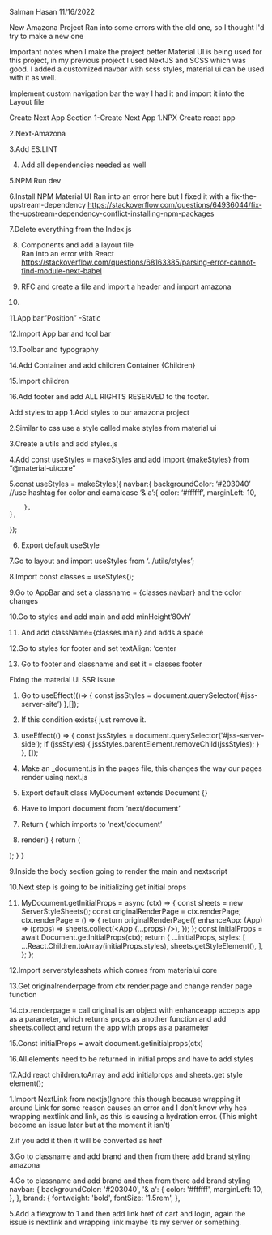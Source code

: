 Salman Hasan 
11/16/2022 
 
New Amazona Project 
Ran into some errors with the old one, so I thought I'd try to make a new one 
 
Important notes when I make the project better 
Material UI is being used for this project, in my previous project I used NextJS and SCSS which was good. I added a customized navbar with scss styles, material ui can be used with it as well. 
 
Implement custom navigation bar the way I had it and import it into the Layout file 
 
Create Next App 
Section 1-Create Next App 
1.NPX Create react app 

2.Next-Amazona 

3.Add ES.LINT 

4. Add all dependencies needed as well 

5.NPM Run dev 

6.Install NPM Material UI 
Ran into an error here but I fixed it with a fix-the-upstream-dependency 
https://stackoverflow.com/questions/64936044/fix-the-upstream-dependency-conflict-installing-npm-packages 
 
7.Delete everything from the Index.js 

8. Components and add a layout file  
Ran into an error with React 
https://stackoverflow.com/questions/68163385/parsing-error-cannot-find-module-next-babel 

9. RFC and create a file and import a header and import amazona 

10. <title>Next Amazona</title> 

11.App bar”Position” -Static 

12.Import App bar and tool bar 

13.Toolbar and typography
 
14.Add Container and add children Container {Children} 

15.Import children  

16.Add footer and add ALL RIGHTS RESERVED to the footer.  
 
Add styles to app 
1.Add styles to our amazona project 

2.Similar to css use a style called make styles from material ui 

3.Create a utils and add styles.js 

4.Add const useStyles = makeStyles and add import {makeStyles} from “@material-ui/core” 

5.const useStyles = makeStyles({ 
	navbar:{ 
		backgroundColor: ‘#203040’ //use hashtag for color and camalcase 
		‘& a’:{ 
			color: ‘#ffffff’, 
		              marginLeft: 10, 
			   
		}, 
	}, 
}); 

6. Export default useStyle 

7.Go to layout and import useStyles from ‘../utils/styles’; 

8.Import const classes = useStyles(); 

9.Go to AppBar and set a classname = {classes.navbar} and the color changes 

10.Go to styles and add main and add minHeight’80vh’ 

11. And add className={classes.main} and adds a space 

12.Go to styles for footer and set textAlign: ‘center 

13. Go to footer and classname and set it = classes.footer 
 
Fixing the material UI SSR issue 
1. Go to useEffect(()=> { 
		const jssStyles = document.querySelector(‘#jss-server-site’) 
},[]); 

2. If this condition exists{ 
just remove it. 

3. useEffect(() => { 
const jssStyles = document.querySelector('#jss-server-side'); 
if (jssStyles) { 
jssStyles.parentElement.removeChild(jssStyles); 
} 
}, []); 
 
4. Make an _document.js in the pages file, this changes the way our pages render using next.js 

5. Export default class MyDocument extends Document {} 

6. Have to import document from ‘next/document’ 

7. Return ( <html> which imports to ‘next/document’ 

8. render() { 
return ( 
<Html lang="en"> 
<Head></Head> 
<body> 
<Main /> 
<NextScript /> 
</body> 
</Html> 
); 
} 
} 

9.Inside the body section going to render the main and nextscript 

10.Next step is going to be initializing get initial props 

11. MyDocument.getInitialProps = async (ctx) => { 
const sheets = new ServerStyleSheets(); 
const originalRenderPage = ctx.renderPage; 
ctx.renderPage = () => { 
return originalRenderPage({ 
enhanceApp: (App) => (props) => sheets.collect(<App {...props} />), 
}); 
}; 
const initialProps = await Document.getInitialProps(ctx); 
return { 
...initialProps, 
styles: [ 
...React.Children.toArray(initialProps.styles), 
sheets.getStyleElement(), 
], 
}; 
}; 




12.Import serverstylesshets which comes from materialui core 


13.Get originalrenderpage from ctx render.page and change render page function 


14.ctx.renderpage = call original is an object with enhanceapp accepts app as a parameter, which returns props as another function and add sheets.collect and return the app with props as a parameter 


15.Const initialProps = await document.getinitialprops(ctx) 


16.All elements need to be returned in initial props and have to add styles 


17.Add react children.toArray and add initialprops and sheets.get style element(); 
 
 
 
1.Import NextLink from nextjs(Ignore this though because wrapping it around Link for some reason causes an error and I don’t know why hes wrapping nextlink and link, as this is causing a hydration error. (This might become an issue later but at the moment it isn’t) 
 
2.if you add it then it will be converted as href 
 
3.Go to classname and add brand and then from there add brand styling  
<Typography className={classes.brand}>amazona</Typography> 
 
4.Go to classname and add brand and then from there add brand styling  
navbar: { 
backgroundColor: '#203040', 
'& a': { 
color: '#ffffff', 
marginLeft: 10, 
}, 
}, 
brand: { 
fontweight: 'bold', 
fontSize: '1.5rem', 
}, 
 
5.Add a flexgrow to 1 and then add link href of cart and login, again the issue is nextlink and wrapping link maybe its my server or something. 

 
 
 
